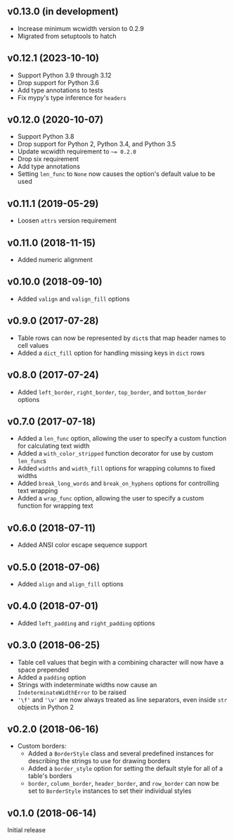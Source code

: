 v0.13.0 (in development)
------------------------
- Increase minimum wcwidth version to 0.2.9
- Migrated from setuptools to hatch

v0.12.1 (2023-10-10)
--------------------
- Support Python 3.9 through 3.12
- Drop support for Python 3.6
- Add type annotations to tests
- Fix mypy's type inference for `headers`

v0.12.0 (2020-10-07)
--------------------
- Support Python 3.8
- Drop support for Python 2, Python 3.4, and Python 3.5
- Update wcwidth requirement to `~= 0.2.0`
- Drop six requirement
- Add type annotations
- Setting `len_func` to `None` now causes the option's default value to be used

v0.11.1 (2019-05-29)
--------------------
- Loosen `attrs` version requirement

v0.11.0 (2018-11-15)
--------------------
- Added numeric alignment

v0.10.0 (2018-09-10)
--------------------
- Added `valign` and `valign_fill` options

v0.9.0 (2017-07-28)
-------------------
- Table rows can now be represented by `dict`s that map header names to cell
  values
- Added a `dict_fill` option for handling missing keys in `dict` rows

v0.8.0 (2017-07-24)
-------------------
- Added `left_border`, `right_border`, `top_border`, and `bottom_border`
  options

v0.7.0 (2017-07-18)
-------------------
- Added a `len_func` option, allowing the user to specify a custom function for
  calculating text width
- Added a `with_color_stripped` function decorator for use by custom
  `len_func`s
- Added `widths` and `width_fill` options for wrapping columns to fixed widths
- Added `break_long_words` and `break_on_hyphens` options for controlling text
  wrapping
- Added a `wrap_func` option, allowing the user to specify a custom function
  for wrapping text

v0.6.0 (2018-07-11)
-------------------
- Added ANSI color escape sequence support

v0.5.0 (2018-07-06)
-------------------
- Added `align` and `align_fill` options

v0.4.0 (2018-07-01)
-------------------
- Added `left_padding` and `right_padding` options

v0.3.0 (2018-06-25)
-------------------
- Table cell values that begin with a combining character will now have a space
  prepended
- Added a `padding` option
- Strings with indeterminate widths now cause an `IndeterminateWidthError` to
  be raised
- `'\f'` and `'\v'` are now always treated as line separators, even inside
  `str` objects in Python 2

v0.2.0 (2018-06-16)
-------------------
- Custom borders:
    - Added a `BorderStyle` class and several predefined instances for
      describing the strings to use for drawing borders
    - Added a `border_style` option for setting the default style for all of a
      table's borders
    - `border`, `column_border`, `header_border`, and `row_border` can now be
      set to `BorderStyle` instances to set their individual styles

v0.1.0 (2018-06-14)
-------------------
Initial release
